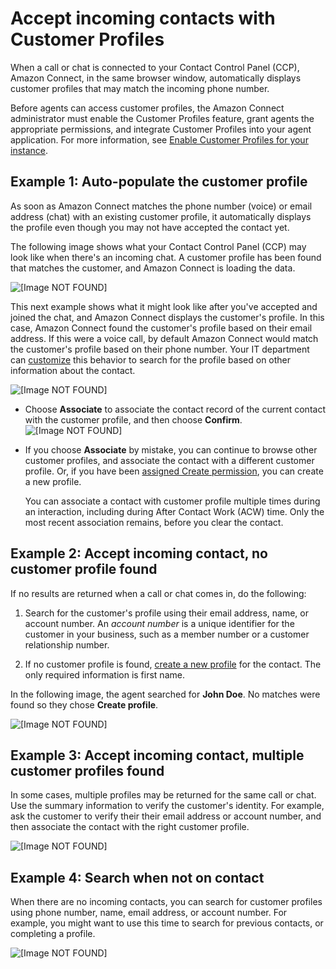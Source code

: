 # Accept incoming contacts with Customer Profiles<a name="select-customer-profile"></a>

When a call or chat is connected to your Contact Control Panel \(CCP\), Amazon Connect, in the same browser window, automatically displays customer profiles that may match the incoming phone number\. 

Before agents can access customer profiles, the Amazon Connect administrator must enable the Customer Profiles feature, grant agents the appropriate permissions, and integrate Customer Profiles into your agent application\. For more information, see [Enable Customer Profiles for your instance](enable-customer-profiles.md)\.

## Example 1: Auto\-populate the customer profile<a name="example1-select-customer-profile"></a>

As soon as Amazon Connect matches the phone number \(voice\) or email address \(chat\) with an existing customer profile, it automatically displays the profile even though you may not have accepted the contact yet\.

The following image shows what your Contact Control Panel \(CCP\) may look like when there's an incoming chat\. A customer profile has been found that matches the customer, and Amazon Connect is loading the data\.

![\[Image NOT FOUND\]](http://docs.aws.amazon.com/connect/latest/adminguide/images/customer-profiles-incoming-chat-example1.png)

This next example shows what it might look like after you've accepted and joined the chat, and Amazon Connect displays the customer's profile\. In this case, Amazon Connect found the customer's profile based on their email address\. If this were a voice call, by default Amazon Connect would match the customer's profile based on their phone number\. Your IT department can [customize](auto-pop-customer-profile.md) this behavior to search for the profile based on other information about the contact\.

![\[Image NOT FOUND\]](http://docs.aws.amazon.com/connect/latest/adminguide/images/customer-profiles-choose-profile-example1.png)
+ Choose **Associate** to associate the contact record of the current contact with the customer profile, and then choose **Confirm**\.   
![\[Image NOT FOUND\]](http://docs.aws.amazon.com/connect/latest/adminguide/images/customer-profiles-choose-profile-example1a.png)
+ If you choose **Associate** by mistake, you can continue to browse other customer profiles, and associate the contact with a different customer profile\. Or, if you have been [assigned Create permission](assign-security-profile-customer-profile.md), you can create a new profile\. 

  You can associate a contact with customer profile multiple times during an interaction, including during After Contact Work \(ACW\) time\. Only the most recent association remains, before you clear the contact\.

## Example 2: Accept incoming contact, no customer profile found<a name="example2-select-customer-profile"></a>

If no results are returned when a call or chat comes in, do the following: 

1. Search for the customer's profile using their email address, name, or account number\. An *account number* is a unique identifier for the customer in your business, such as a member number or a customer relationship number\. 

1. If no customer profile is found, [create a new profile](create-new-customer-profile.md) for the contact\. The only required information is first name\.

In the following image, the agent searched for **John Doe**\. No matches were found so they chose **Create profile**\. 

![\[Image NOT FOUND\]](http://docs.aws.amazon.com/connect/latest/adminguide/images/customer-profiles-no-profiles-found.png)

## Example 3: Accept incoming contact, multiple customer profiles found<a name="example3-select-customer-profile"></a>

In some cases, multiple profiles may be returned for the same call or chat\. Use the summary information to verify the customer's identity\. For example, ask the customer to verify their their email address or account number, and then associate the contact with the right customer profile\. 

![\[Image NOT FOUND\]](http://docs.aws.amazon.com/connect/latest/adminguide/images/customer-profiles-choose-profile-example3.png)

## Example 4: Search when not on contact<a name="example4-select-customer-profile"></a>

When there are no incoming contacts, you can search for customer profiles using phone number, name, email address, or account number\. For example, you might want to use this time to search for previous contacts, or completing a profile\.

![\[Image NOT FOUND\]](http://docs.aws.amazon.com/connect/latest/adminguide/images/customer-profiles-search-not-connected-example4.png)